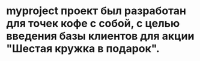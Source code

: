 # myproject проект был разработан для точек кофе с собой, с целью введения базы клиентов для акции "Шестая кружка в подарок".

